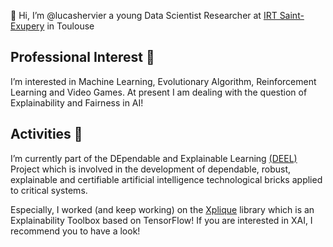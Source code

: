 👋 Hi, I’m @lucashervier a young Data Scientist Researcher at [IRT Saint-Exupery](https://www.irt-saintexupery.com/) in Toulouse 
## Professional Interest 👀
I’m interested in Machine Learning, Evolutionary Algorithm, Reinforcement Learning and Video Games.
At present I am dealing with the question of Explainability and Fairness in AI!
## Activities 💼
I’m currently part of the DEpendable and Explainable Learning [(DEEL)](https://www.deel.ai/) Project which is
involved in the development of dependable, robust, explainable and certifiable artificial intelligence technological
bricks applied to critical systems.

Especially, I worked (and keep working) on the [Xplique](https://deel-ai.github.io/xplique/) library which is an Explainability Toolbox
based on TensorFlow! If you are interested in XAI, I recommend you to have a look!

<!---
lucashervier/lucashervier is a ✨ special ✨ repository because its `README.md` (this file) appears on your GitHub profile.
You can click the Preview link to take a look at your changes.
--->

